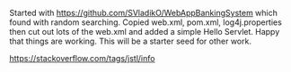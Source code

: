 

Started with https://github.com/SVladikO/WebAppBankingSystem which found with random searching.   Copied web.xml, pom.xml, log4j.properties
then cut out lots of the web.xml and added a simple Hello Servlet.  Happy that things are working.  This will be a starter seed for 
other work.



https://stackoverflow.com/tags/jstl/info

